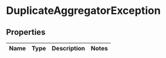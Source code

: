 
# DuplicateAggregatorException

## Properties
Name | Type | Description | Notes
------------ | ------------- | ------------- | -------------



